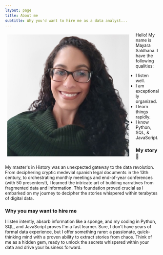 ```yaml
---
layout: page
title: About me
subtitle: Why you'd want to hire me as a data analyst...
---
```

<img 
  align="left" 
  style="border: .5em solid transparent; 
         border-top-right-radius: 1em; 
         border-bottom-left-radius: 1em; 
         padding-bottom: 1em; padding-right: 1em;"
  src="/assets/img/may_photo.png" 
  alt="My data analyst photo!">

Hello! My name is Mayara Saldhana. I have the following qualities:

  - I listen well.
  - I am exceptionally organized.
  - I learn things rapidly.
  - I know Python, SQL, & JavaScript. 

### My story :rocket:

My master's in History was an unexpected gateway to the data revolution. From deciphering cryptic medevial spanish legal documents in the 13th century, to orchestrating monthly meetings and end-of-year conferences (with 50 presenters!), I learned the intricate art of building narratives from fragmented data and information. This foundation proved crucial as I embarked on my journey to decipher the stories whispered within terabytes of digital data.

### Why you may want to hire me

I listen intently, absorb information like a sponge, and my coding in Python, SQL, and JavaScript proves I'm a fast learner. Sure, I don't have years of formal data experience, but I offer something rarer: a passionate, quick-thinking mind with a proven ability to extract stories from chaos. Think of me as a hidden gem, ready to unlock the secrets whispered within your data and drive your business forward.

